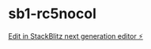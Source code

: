 # sb1-rc5nocol

[Edit in StackBlitz next generation editor ⚡️](https://stackblitz.com/~/github.com/nzizadeus/sb1-rc5nocol)